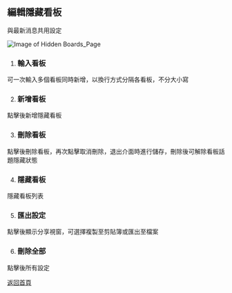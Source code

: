 ## 編輯隱藏看板

與最新消息共用設定

![Image of Hidden Boards_Page](../v1/images/hidden_boards.png) 

1. ### 輸入看板
可一次輸入多個看板同時新增，以換行方式分隔各看板，不分大小寫

2. ### 新增看板
點擊後新增隱藏看板

3. ### 刪除看板
點擊後刪除看板，再次點擊取消刪除，退出介面時進行儲存，刪除後可解除看板話題隱藏狀態

4. ### 隱藏看板
隱藏看板列表

5. ### 匯出設定
點擊後顯示分享視窗，可選擇複製至剪貼簿或匯出至檔案

6. ### 刪除全部
點擊後所有設定  
  
[返回首頁](https://kimieno.github.io/android.pitt) 